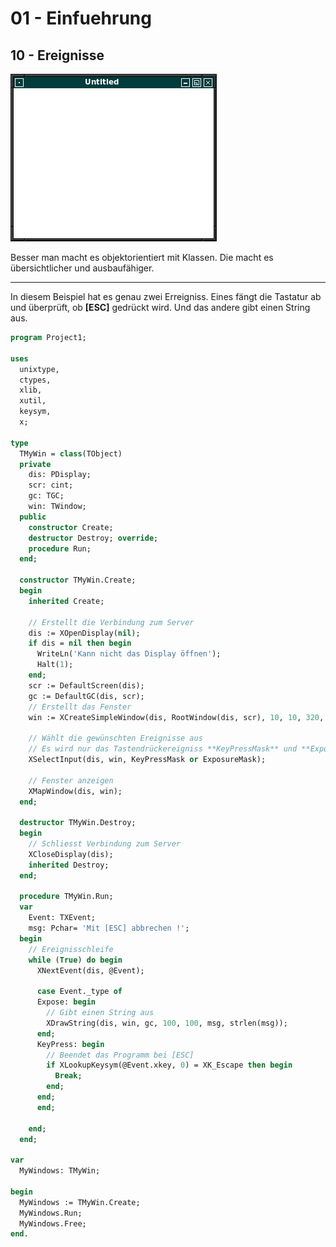 # 01 - Einfuehrung
## 10 - Ereignisse

![image.png](image.png)

Besser man macht es objektorientiert mit Klassen.
Die macht es übersichtlicher und ausbaufähiger.

---
In diesem Beispiel hat es genau zwei Erreigniss.
Eines fängt die Tastatur ab und überprüft, ob **[ESC]** gedrückt wird.
Und das andere gibt einen String aus.

```pascal
program Project1;

uses
  unixtype,
  ctypes,
  xlib,
  xutil,
  keysym,
  x;

type
  TMyWin = class(TObject)
  private
    dis: PDisplay;
    scr: cint;
    gc: TGC;
    win: TWindow;
  public
    constructor Create;
    destructor Destroy; override;
    procedure Run;
  end;

  constructor TMyWin.Create;
  begin
    inherited Create;

    // Erstellt die Verbindung zum Server
    dis := XOpenDisplay(nil);
    if dis = nil then begin
      WriteLn('Kann nicht das Display öffnen');
      Halt(1);
    end;
    scr := DefaultScreen(dis);
    gc := DefaultGC(dis, scr);
    // Erstellt das Fenster
    win := XCreateSimpleWindow(dis, RootWindow(dis, scr), 10, 10, 320, 240, 1, BlackPixel(dis, scr), WhitePixel(dis, scr));

    // Wählt die gewünschten Ereignisse aus
    // Es wird nur das Tastendrückereigniss **KeyPressMask** und **ExposureMask** gebraucht.
    XSelectInput(dis, win, KeyPressMask or ExposureMask);

    // Fenster anzeigen
    XMapWindow(dis, win);
  end;

  destructor TMyWin.Destroy;
  begin
    // Schliesst Verbindung zum Server
    XCloseDisplay(dis);
    inherited Destroy;
  end;

  procedure TMyWin.Run;
  var
    Event: TXEvent;
    msg: Pchar= 'Mit [ESC] abbrechen !';
  begin
    // Ereignisschleife
    while (True) do begin
      XNextEvent(dis, @Event);

      case Event._type of
      Expose: begin
        // Gibt einen String aus
        XDrawString(dis, win, gc, 100, 100, msg, strlen(msg));
      end;
      KeyPress: begin
        // Beendet das Programm bei [ESC]
        if XLookupKeysym(@Event.xkey, 0) = XK_Escape then begin
          Break;
        end;
      end;
      end;

    end;
  end;

var
  MyWindows: TMyWin;

begin
  MyWindows := TMyWin.Create;
  MyWindows.Run;
  MyWindows.Free;
end.
```


